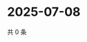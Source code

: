 # 2025-07-08

共 0 条

<!-- BEGIN ZHIHUQUESTIONS -->
<!-- 最后更新时间 Tue Jul 08 2025 15:13:19 GMT+0800 (China Standard Time) -->

<!-- END ZHIHUQUESTIONS -->
